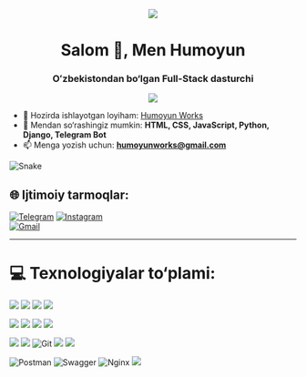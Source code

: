 <p align="center"><img src="https://quotes-github-readme.vercel.app/api?type=horizontal&theme=radical&layout=compact"></p>

<h1 align="center">Salom 👋, Men Humoyun</h1>
<h3 align="center">Oʻzbekistondan bo‘lgan Full-Stack dasturchi</h3>

<p align="center">
<a href="https://wakatime.com/@humoyun" target="_blank">
<img src="https://wakatime.com/badge/user/db09ea1e-a9cf-4643-a860-074ea73193d3.svg" />
</a>
</p>

- 🔭 Hozirda ishlayotgan loyiham: [Humoyun Works](https://t.me/humoyunworks)
- 💬 Mendan so‘rashingiz mumkin: **HTML, CSS, JavaScript, Python, Django, Telegram Bot**
- 📫 Menga yozish uchun: [**humoyunworks@gmail.com**](mailto:humoyunworks@gmail.com)

![Snake](https://profile-readme-generator.com/assets/snake.svg)

## 🌐 Ijtimoiy tarmoqlar:

[![Telegram](https://img.shields.io/badge/Telegram-%231DA1F2.svg?logo=Telegram&logoColor=white)](https://t.me/humoyunworks) 
[![Instagram](https://img.shields.io/badge/Instagram-%23E4405F.svg?logo=instagram&logoColor=white)](https://instagram.com/humoyunworks)  
[![Gmail](https://img.shields.io/badge/humoyunworks@gmail.com-%230077B5.svg?logo=google&logoColor=white)](mailto:humoyunworks@gmail.com) 

---

# 💻 Texnologiyalar to‘plami:

![](https://img.shields.io/badge/HTML5-informatsion?color=%23E34F26&style=flat&logo=html5&logoColor=white)
![](https://img.shields.io/badge/CSS3-informatsion?color=%231572B6&style=flat&logo=css3&logoColor=white)
![](https://img.shields.io/badge/JavaScript-informatsion?color=%23F7DF1E&style=flat&logo=javascript&logoColor=black)
![](https://img.shields.io/badge/Bootstrap-informatsion?color=%23563D7C&style=flat&logo=bootstrap&logoColor=white)
</br>

![](https://img.shields.io/badge/Python-informatsion?color=3670A0&style=flat&logo=python&logoColor=ffdd54)
![](https://img.shields.io/badge/Django-informatsion?style=flat&logo=django&color=%23092E20)
![](https://img.shields.io/badge/Django-REST-informatsion?style=flat&logo=django&logoColor=white&color=ff1709&labelColor=gray)
![](https://img.shields.io/badge/FastAPI-informatsion?color=005571&style=flat&logo=fastapi)
</br>

![](https://img.shields.io/badge/PostgreSQL-informatsion?style=flat&logo=PostgreSQL&color=336791)
![](https://img.shields.io/badge/SQLite-informatsion?style=flat&logo=SQLite&color=003B57)
![Git](https://img.shields.io/badge/Git-%23E34F26.svg?style=flat&logo=git&logoColor=white)
![](https://img.shields.io/badge/GitHub-informatsion?style=flat&logo=GitHub&color=181717)
![](https://img.shields.io/badge/Docker-informatsion?style=flat&logo=docker&logoColor=white&color=0db7ed)
</br>

![Postman](https://img.shields.io/badge/Postman-FF6C37?style=flat&logo=postman&logoColor=white) 
![Swagger](https://img.shields.io/badge/-Swagger-%23Clojure?style=flat&logo=swagger&logoColor=white) 
![Nginx](https://img.shields.io/badge/nginx-%23009639.svg?style=flat&logo=nginx&logoColor=white) 
![](https://img.shields.io/badge/Gunicorn-informatsion?color=%298729&style=flat&logo=gunicorn&logoColor=white)
